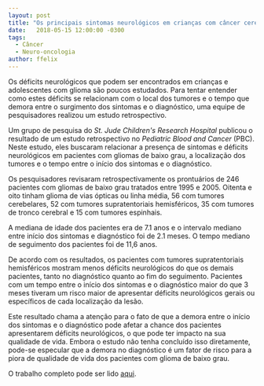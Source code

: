 ```yaml
---
layout: post
title: "Os principais sintomas neurológicos em crianças com câncer cerebral"
date:   2018-05-15 12:00:00 -0300
tags:
  - Câncer
  - Neuro-oncologia
author: ffelix
---
```


Os déficits neurológicos que podem ser encontrados em crianças e adolescentes com glioma são poucos estudados. Para tentar entender como estes déficits se relacionam com o local dos tumores e o tempo que demora entre o surgimento dos sintomas e o diagnóstico, uma equipe de pesquisadores realizou um estudo retrospectivo.
<!--more-->
Um grupo de pesquisa do _St. Jude Children's Research Hospital_ publicou o resultado de um estudo retrospectivo no _Pediatric Blood and Cancer_ (PBC). Neste estudo, eles buscaram relacionar a presença de sintomas e déficits neurológicos em pacientes com gliomas de baixo grau, a localização dos tumores e o tempo entre o início dos sintomas e o diagnóstico.

Os pesquisadores revisaram retrospectivamente os prontuários de 246 pacientes com gliomas de baixo grau tratados entre 1995 e 2005. Oitenta e oito tinham glioma de vias ópticas ou linha média, 56 com tumores cerebelares, 52 com tumores supratentoriais hemisféricos, 35 com tumores de tronco cerebral e 15 com tumores espinhais.

A mediana de idade dos pacientes era de 7.1 anos e o intervalo mediano entre início dos sintomas e diagnóstico foi de 2.1 meses. O tempo mediano de seguimento dos pacientes foi de 11,6 anos.

De acordo com os resultados, os pacientes com tumores supratentoriais hemisféricos mostram menos déficits neurológicos do que os demais pacientes, tanto no diagnóstico quanto ao fim do seguimento. Pacientes com um tempo entre o início dos sintomas e o diagnóstico maior do que 3 meses tiveram um risco maior de apresentar déficits neurológicos gerais ou específicos de cada localização da lesão. 

Este resultado chama a atenção para o fato de que a demora entre o início dos sintomas e o diagnóstico pode afetar a chance dos pacientes apresentarem déficits neurológicos, o que pode ter impacto na sua qualidade de vida. Embora o estudo não tenha concluído isso diretamente, pode-se especular que a demora no diagnóstico é um fator de risco para a piora de qualidade de vida dos pacientes com glioma de baixo grau. 

O trabalho completo pode ser lido [aqui](http://bit.ly/fhcflx4M).